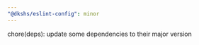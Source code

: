 ```yaml
---
"@dkshs/eslint-config": minor
---
```


chore(deps): update some dependencies to their major version
